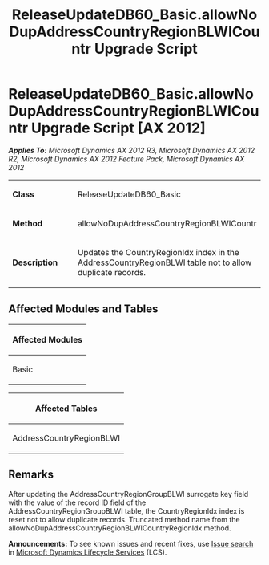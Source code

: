 ﻿---
title: ReleaseUpdateDB60_Basic.allowNoDupAddressCountryRegionBLWICountr Upgrade Script
TOCTitle: ReleaseUpdateDB60_Basic.allowNoDupAddressCountryRegionBLWICountr Upgrade Script
ms:assetid: 0d580b96-502c-69d7-2c89-8d88a6a9bba8
ms:mtpsurl: https://msdn.microsoft.com/en-us/library/JJ735707(v=AX.60)
ms:contentKeyID: 49706614
ms.date: 05/18/2015
mtps_version: v=AX.60
---

# ReleaseUpdateDB60\_Basic.allowNoDupAddressCountryRegionBLWICountr Upgrade Script [AX 2012]


_**Applies To:** Microsoft Dynamics AX 2012 R3, Microsoft Dynamics AX 2012 R2, Microsoft Dynamics AX 2012 Feature Pack, Microsoft Dynamics AX 2012_

<table>
<colgroup>
<col style="width: 50%" />
<col style="width: 50%" />
</colgroup>
<tbody>
<tr class="odd">
<td><p><strong>Class</strong></p></td>
<td><p>ReleaseUpdateDB60_Basic</p></td>
</tr>
<tr class="even">
<td><p><strong>Method</strong></p></td>
<td><p>allowNoDupAddressCountryRegionBLWICountr</p></td>
</tr>
<tr class="odd">
<td><p><strong>Description</strong></p></td>
<td><p>Updates the CountryRegionIdx index in the AddressCountryRegionBLWI table not to allow duplicate records.</p></td>
</tr>
</tbody>
</table>


## Affected Modules and Tables

<table>
<colgroup>
<col style="width: 100%" />
</colgroup>
<thead>
<tr class="header">
<th><p>Affected Modules</p></th>
</tr>
</thead>
<tbody>
<tr class="odd">
<td><p>Basic</p></td>
</tr>
</tbody>
</table>


<table>
<colgroup>
<col style="width: 100%" />
</colgroup>
<thead>
<tr class="header">
<th><p>Affected Tables</p></th>
</tr>
</thead>
<tbody>
<tr class="odd">
<td><p>AddressCountryRegionBLWI</p></td>
</tr>
</tbody>
</table>


## Remarks

After updating the AddressCountryRegionGroupBLWI surrogate key field with the value of the record ID field of the AddressCountryRegionGroupBLWI table, the CountryRegionIdx index is reset not to allow duplicate records. Truncated method name from the allowNoDupAddressCountryRegionBLWICountryRegionIdx method.

  
**Announcements:** To see known issues and recent fixes, use [Issue search](http://go.microsoft.com/fwlink/?linkid=389258) in [Microsoft Dynamics Lifecycle Services](http://go.microsoft.com/fwlink/?linkid=306505) (LCS).

